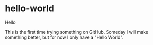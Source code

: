 # hello-world
Hello

This is the first time trying something on GitHub.
Someday I will make something better, but for now I only have a "Hello World".
